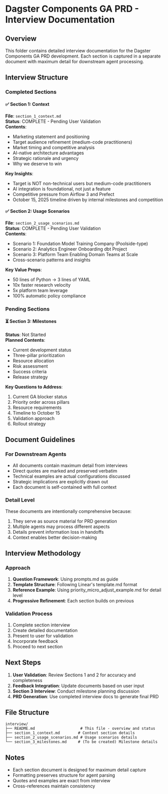 # Dagster Components GA PRD - Interview Documentation

## Overview
This folder contains detailed interview documentation for the Dagster Components GA PRD development. Each section is captured in a separate document with maximum detail for downstream agent processing.

## Interview Structure

### Completed Sections

#### ✅ Section 1: Context
**File**: `section_1_context.md`  
**Status**: COMPLETE - Pending User Validation  
**Contents**:
- Marketing statement and positioning
- Target audience refinement (medium-code practitioners)
- Market timing and competitive analysis
- AI-native architecture advantages
- Strategic rationale and urgency
- Why we deserve to win

**Key Insights**:
- Target is NOT non-technical users but medium-code practitioners
- AI integration is foundational, not just a feature
- Competitive pressure from Airflow 3 and Prefect
- October 15, 2025 timeline driven by internal milestones and competition

#### ✅ Section 2: Usage Scenarios  
**File**: `section_2_usage_scenarios.md`  
**Status**: COMPLETE - Pending User Validation  
**Contents**:
- Scenario 1: Foundation Model Training Company (Poolside-type)
- Scenario 2: Analytics Engineer Onboarding dbt Project
- Scenario 3: Platform Team Enabling Domain Teams at Scale
- Cross-scenario patterns and insights

**Key Value Props**:
- 50 lines of Python → 3 lines of YAML
- 10x faster research velocity
- 5x platform team leverage
- 100% automatic policy compliance

### Pending Sections

#### ⏳ Section 3: Milestones
**Status**: Not Started  
**Planned Contents**:
- Current development status
- Three-pillar prioritization
- Resource allocation
- Risk assessment
- Success criteria
- Release strategy

**Key Questions to Address**:
1. Current GA blocker status
2. Priority order across pillars
3. Resource requirements
4. Timeline to October 15
5. Validation approach
6. Rollout strategy

## Document Guidelines

### For Downstream Agents
- All documents contain maximum detail from interviews
- Direct quotes are marked and preserved verbatim
- Technical examples are actual configurations discussed
- Strategic implications are explicitly drawn out
- Each document is self-contained with full context

### Detail Level
These documents are intentionally comprehensive because:
1. They serve as source material for PRD generation
2. Multiple agents may process different aspects
3. Details prevent information loss in handoffs
4. Context enables better decision-making

## Interview Methodology

### Approach
1. **Question Framework**: Using prompts.md as guide
2. **Template Structure**: Following Linear's template.md format
3. **Reference Example**: Using priority_micro_adjust_example.md for detail level
4. **Progressive Refinement**: Each section builds on previous

### Validation Process
1. Complete section interview
2. Create detailed documentation
3. Present to user for validation
4. Incorporate feedback
5. Proceed to next section

## Next Steps

1. **User Validation**: Review Sections 1 and 2 for accuracy and completeness
2. **Feedback Integration**: Update documents based on user input
3. **Section 3 Interview**: Conduct milestone planning discussion
4. **PRD Generation**: Use completed interview docs to generate final PRD

## File Structure
```
interview/
├── README.md                    # This file - overview and status
├── section_1_context.md        # Context section details
├── section_2_usage_scenarios.md # Usage scenarios details
└── section_3_milestones.md     # (To be created) Milestone details
```

## Notes
- Each section document is designed for maximum detail capture
- Formatting preserves structure for agent parsing
- Quotes and examples are exact from interview
- Cross-references maintain consistency